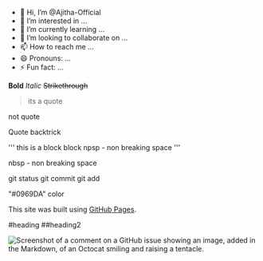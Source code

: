 - 👋 Hi, I’m @Ajitha-Official
- 👀 I’m interested in ...
- 🌱 I’m currently learning ...
- 💞️ I’m looking to collaborate on ...
- 📫 How to reach me ...
- 😄 Pronouns: ...
- ⚡ Fun fact: ...

<!---
Ajitha-Official/Ajitha-Official is a ✨ special ✨ repository because its `README.md` (this file) appears on your GitHub profile.
You can click the Preview link to take a look at your changes.
--->

**Bold**
_Italic_
~~Strikethrough~~

> its a quote

not quote

Quote backtrick

'''
this is a block
block
npsp - non breaking space
'''

nbsp - non breaking space

git status
git commit
git add

"#0969DA" color

This site was built using [GitHub Pages](https://pages.github.com/).

#heading
##heading2

![Screenshot of a comment on a GitHub issue showing an image, added in the Markdown, of an Octocat smiling and raising a tentacle.](https://myoctocat.com/assets/images/base-octocat.svg)


